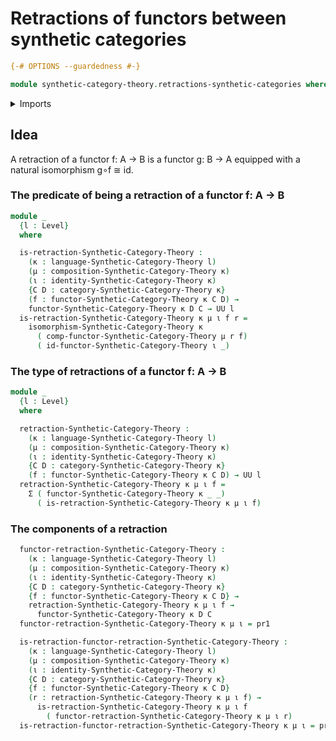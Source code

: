 # Retractions of functors between synthetic categories

```agda
{-# OPTIONS --guardedness #-}

module synthetic-category-theory.retractions-synthetic-categories where
```

<details><summary>Imports</summary>

```agda
open import foundation.cartesian-product-types
open import foundation.dependent-pair-types
open import foundation.universe-levels

open import structured-types.globular-types

open import synthetic-category-theory.synthetic-categories
```

</details>

## Idea

A retraction of a functor f: A → B is a functor g: B → A equipped with a natural
isomorphism g∘f ≅ id.

### The predicate of being a retraction of a functor f: A → B

```agda
module _
  {l : Level}
  where

  is-retraction-Synthetic-Category-Theory :
    (κ : language-Synthetic-Category-Theory l)
    (μ : composition-Synthetic-Category-Theory κ)
    (ι : identity-Synthetic-Category-Theory κ)
    {C D : category-Synthetic-Category-Theory κ}
    (f : functor-Synthetic-Category-Theory κ C D) →
    functor-Synthetic-Category-Theory κ D C → UU l
  is-retraction-Synthetic-Category-Theory κ μ ι f r =
    isomorphism-Synthetic-Category-Theory κ
      ( comp-functor-Synthetic-Category-Theory μ r f)
      ( id-functor-Synthetic-Category-Theory ι _)
```

### The type of retractions of a functor f: A → B

```agda
module _
  {l : Level}
  where

  retraction-Synthetic-Category-Theory :
    (κ : language-Synthetic-Category-Theory l)
    (μ : composition-Synthetic-Category-Theory κ)
    (ι : identity-Synthetic-Category-Theory κ)
    {C D : category-Synthetic-Category-Theory κ}
    (f : functor-Synthetic-Category-Theory κ C D) → UU l
  retraction-Synthetic-Category-Theory κ μ ι f =
    Σ ( functor-Synthetic-Category-Theory κ _ _)
      ( is-retraction-Synthetic-Category-Theory κ μ ι f)
```

### The components of a retraction

```agda
  functor-retraction-Synthetic-Category-Theory :
    (κ : language-Synthetic-Category-Theory l)
    (μ : composition-Synthetic-Category-Theory κ)
    (ι : identity-Synthetic-Category-Theory κ)
    {C D : category-Synthetic-Category-Theory κ}
    {f : functor-Synthetic-Category-Theory κ C D} →
    retraction-Synthetic-Category-Theory κ μ ι f →
      functor-Synthetic-Category-Theory κ D C
  functor-retraction-Synthetic-Category-Theory κ μ ι = pr1

  is-retraction-functor-retraction-Synthetic-Category-Theory :
    (κ : language-Synthetic-Category-Theory l)
    (μ : composition-Synthetic-Category-Theory κ)
    (ι : identity-Synthetic-Category-Theory κ)
    {C D : category-Synthetic-Category-Theory κ}
    {f : functor-Synthetic-Category-Theory κ C D}
    (r : retraction-Synthetic-Category-Theory κ μ ι f) →
      is-retraction-Synthetic-Category-Theory κ μ ι f
        ( functor-retraction-Synthetic-Category-Theory κ μ ι r)
  is-retraction-functor-retraction-Synthetic-Category-Theory κ μ ι = pr2
```

